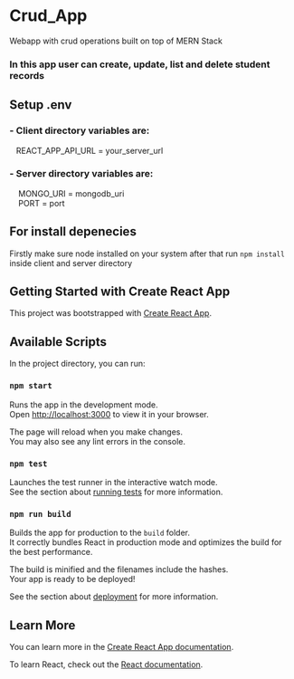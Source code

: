 # Crud_App
Webapp with crud operations built on top of MERN Stack
### In this app user can create, update, list and delete student records
## Setup .env
### - Client directory variables are:
&nbsp;&nbsp;&nbsp;REACT_APP_API_URL = your_server_url
 
### - Server directory variables are: 
&nbsp;&nbsp;&nbsp; MONGO_URI = mongodb_uri \
&nbsp;&nbsp;&nbsp; PORT = port 

## For install depenecies 
Firstly make sure node installed on your system after that run `npm install` inside client and server directory

## Getting Started with Create React App

This project was bootstrapped with [Create React App](https://github.com/facebook/create-react-app).

## Available Scripts

In the project directory, you can run:

### `npm start`

Runs the app in the development mode.\
Open [http://localhost:3000](http://localhost:3000) to view it in your browser.

The page will reload when you make changes.\
You may also see any lint errors in the console.

### `npm test`

Launches the test runner in the interactive watch mode.\
See the section about [running tests](https://facebook.github.io/create-react-app/docs/running-tests) for more information.

### `npm run build`

Builds the app for production to the `build` folder.\
It correctly bundles React in production mode and optimizes the build for the best performance.

The build is minified and the filenames include the hashes.\
Your app is ready to be deployed!

See the section about [deployment](https://facebook.github.io/create-react-app/docs/deployment) for more information.


## Learn More

You can learn more in the [Create React App documentation](https://facebook.github.io/create-react-app/docs/getting-started).

To learn React, check out the [React documentation](https://reactjs.org/).
